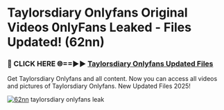 # Taylorsdiary Onlyfans Original Videos 0nlyFans Leaked - Files Updated! (62nn)

<h3>🔴 CLICK HERE 🌐==►► <a href="https://tinyurl.com/x26r9saj" rel="nofollow">Taylorsdiary Onlyfans Updated Files</a></h3>

Get Taylorsdiary Onlyfans and all content. Now you can access all videos and pictures of Taylorsdiary Onlyfans. New Updated Files 2025!

[![62nn](https://i.imgur.com/LkgZPqh.gif)](https://tinyurl.com/x26r9saj)
taylorsdiary onlyfans leak